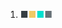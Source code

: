 1. <font color="#353d42">■</font><font color="#f0c965">■</font><font color="#00e0cf">■</font><font color="#677176">■</font>
